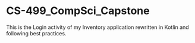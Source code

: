 # CS-499_CompSci_Capstone
This is the Login activity of my Inventory application rewritten in Kotlin and following best practices.
